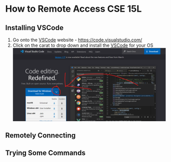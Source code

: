 # **How to Remote Access CSE 15L**

## Installing VSCode
1. Go onto the [VSCode]([http://a.com](https://code.visualstudio.com/)) website
        - https://code.visualstudio.com/
2. Click on the carat to drop down and install the [VSCode]([http://a.com](https://code.visualstudio.com/)) for your OS
![Image](https://github.com/JohnsonUCSD/cse15l-lab-reports/blob/main/VSCodeSS.png)
## Remotely Connecting

## Trying Some Commands
